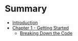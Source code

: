 # Summary

- [Introduction](./README.md)
- [Chapter 1 - Getting Started](./chapter_1/setup.md)
  - [Breaking Down the Code](./chapter_1/breakdown.md)